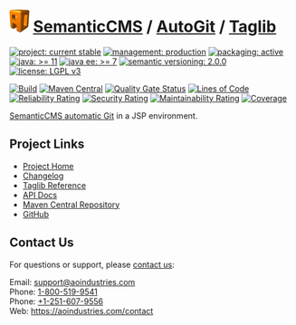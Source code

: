 # [<img src="ao-logo.png" alt="AO Logo" width="35" height="40">](https://github.com/ao-apps) [SemanticCMS](https://github.com/ao-apps/semanticcms) / [AutoGit](https://github.com/ao-apps/semanticcms-autogit) / [Taglib](https://github.com/ao-apps/semanticcms-autogit-taglib)

[![project: current stable](https://semanticcms.com/ao-badges/project-current-stable.svg)](https://aoindustries.com/life-cycle#project-current-stable)
[![management: production](https://semanticcms.com/ao-badges/management-production.svg)](https://aoindustries.com/life-cycle#management-production)
[![packaging: active](https://semanticcms.com/ao-badges/packaging-active.svg)](https://aoindustries.com/life-cycle#packaging-active)  
[![java: &gt;= 11](https://semanticcms.com/ao-badges/java-11.svg)](https://docs.oracle.com/en/java/javase/11/docs/api/)
[![java ee: &gt;= 7](https://semanticcms.com/ao-badges/javaee-7.svg)](https://docs.oracle.com/javaee/7/api/)
[![semantic versioning: 2.0.0](https://semanticcms.com/ao-badges/semver-2.0.0.svg)](http://semver.org/spec/v2.0.0.html)
[![license: LGPL v3](https://semanticcms.com/ao-badges/license-lgpl-3.0.svg)](https://www.gnu.org/licenses/lgpl-3.0)

[![Build](https://github.com/ao-apps/semanticcms-autogit-taglib/workflows/Build/badge.svg?branch=1.x)](https://github.com/ao-apps/semanticcms-autogit-taglib/actions?query=workflow%3ABuild)
[![Maven Central](https://maven-badges.herokuapp.com/maven-central/com.semanticcms/semanticcms-autogit-taglib/badge.svg)](https://maven-badges.herokuapp.com/maven-central/com.semanticcms/semanticcms-autogit-taglib)
[![Quality Gate Status](https://sonarcloud.io/api/project_badges/measure?branch=1.x&project=com.semanticcms%3Asemanticcms-autogit-taglib&metric=alert_status)](https://sonarcloud.io/dashboard?branch=1.x&id=com.semanticcms%3Asemanticcms-autogit-taglib)
[![Lines of Code](https://sonarcloud.io/api/project_badges/measure?branch=1.x&project=com.semanticcms%3Asemanticcms-autogit-taglib&metric=ncloc)](https://sonarcloud.io/component_measures?branch=1.x&id=com.semanticcms%3Asemanticcms-autogit-taglib&metric=ncloc)  
[![Reliability Rating](https://sonarcloud.io/api/project_badges/measure?branch=1.x&project=com.semanticcms%3Asemanticcms-autogit-taglib&metric=reliability_rating)](https://sonarcloud.io/component_measures?branch=1.x&id=com.semanticcms%3Asemanticcms-autogit-taglib&metric=Reliability)
[![Security Rating](https://sonarcloud.io/api/project_badges/measure?branch=1.x&project=com.semanticcms%3Asemanticcms-autogit-taglib&metric=security_rating)](https://sonarcloud.io/component_measures?branch=1.x&id=com.semanticcms%3Asemanticcms-autogit-taglib&metric=Security)
[![Maintainability Rating](https://sonarcloud.io/api/project_badges/measure?branch=1.x&project=com.semanticcms%3Asemanticcms-autogit-taglib&metric=sqale_rating)](https://sonarcloud.io/component_measures?branch=1.x&id=com.semanticcms%3Asemanticcms-autogit-taglib&metric=Maintainability)
[![Coverage](https://sonarcloud.io/api/project_badges/measure?branch=1.x&project=com.semanticcms%3Asemanticcms-autogit-taglib&metric=coverage)](https://sonarcloud.io/component_measures?branch=1.x&id=com.semanticcms%3Asemanticcms-autogit-taglib&metric=Coverage)

[SemanticCMS automatic Git](https://github.com/ao-apps/semanticcms-autogit) in a JSP environment.

## Project Links
* [Project Home](https://semanticcms.com/autogit/taglib/)
* [Changelog](https://semanticcms.com/autogit/taglib/changelog)
* [Taglib Reference](https://semanticcms.com/autogit/taglib/semanticcms-autogit.tld/)
* [API Docs](https://semanticcms.com/autogit/taglib/apidocs/)
* [Maven Central Repository](https://search.maven.org/artifact/com.semanticcms/semanticcms-autogit-taglib)
* [GitHub](https://github.com/ao-apps/semanticcms-autogit-taglib)

## Contact Us
For questions or support, please [contact us](https://aoindustries.com/contact):

Email: [support@aoindustries.com](mailto:support@aoindustries.com)  
Phone: [1-800-519-9541](tel:1-800-519-9541)  
Phone: [+1-251-607-9556](tel:+1-251-607-9556)  
Web: https://aoindustries.com/contact
